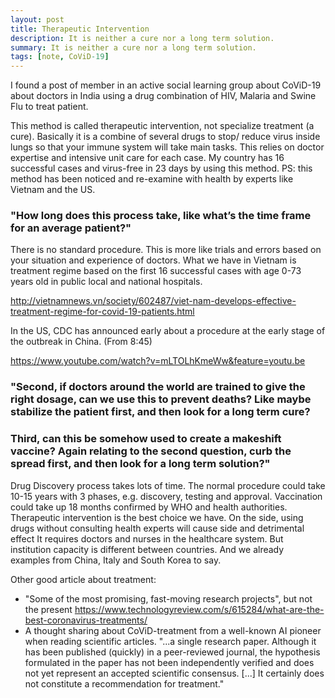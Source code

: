 ```yaml
---
layout: post
title: Therapeutic Intervention
description: It is neither a cure nor a long term solution.
summary: It is neither a cure nor a long term solution.
tags: [note, CoViD-19]
---
```


I found a post of member in an active social learning group about CoViD-19 about doctors in India using a drug combination of HIV, Malaria and Swine Flu to treat patient.

This method is called therapeutic intervention, not specialize treatment (a cure). Basically it is a combine of several drugs to stop/ reduce virus inside lungs so that your immune system will take main tasks. This relies on doctor expertise and intensive unit care for each case. My country has 16 successful cases and virus-free in 23 days by using this method.
PS: this method has been noticed and re-examine with health by experts like Vietnam and the US.

### "How long does this process take, like what’s the time frame for an average patient?"
There is no standard procedure. This is more like trials and errors based on your situation and experience of doctors. What we have in Vietnam is treatment regime based on the first 16 successful cases with age 0-73 years old in public local and national hospitals.

http://vietnamnews.vn/society/602487/viet-nam-develops-effective-treatment-regime-for-covid-19-patients.html

In the US, CDC has announced early about a procedure at the early stage of the outbreak in China. (From 8:45)

https://www.youtube.com/watch?v=mLTOLhKmeWw&feature=youtu.be

### "Second, if doctors around the world are trained to give the right dosage, can we use this to prevent deaths? Like maybe stabilize the patient first, and then look for a long term cure?
### Third, can this be somehow used to create a makeshift vaccine? Again relating to the second question, curb the spread first, and then look for a long term solution?"
Drug Discovery process takes lots of time. The normal procedure could take 10-15 years with 3 phases, e.g. discovery, testing and approval. Vaccination could take up 18 months confirmed by WHO and health authorities.
Therapeutic intervention is the best choice we have. On the side, using drugs without consulting health experts will cause side and detrimental effect It requires doctors and nurses in the healthcare system. But institution capacity is different between countries. And we already examples from China, Italy and South Korea to say.

Other good article about treatment:
* "Some of the most promising, fast-moving research projects", but not the present https://www.technologyreview.com/s/615284/what-are-the-best-coronavirus-treatments/
* A thought sharing about CoViD-treatment from a well-known AI pioneer when reading scientific articles.
"...a single research paper. Although it has been published (quickly) in a peer-reviewed journal, the hypothesis formulated in the paper has not been independently verified and does not yet represent an accepted scientific consensus. [...] It certainly does not constitute a recommendation for treatment."
